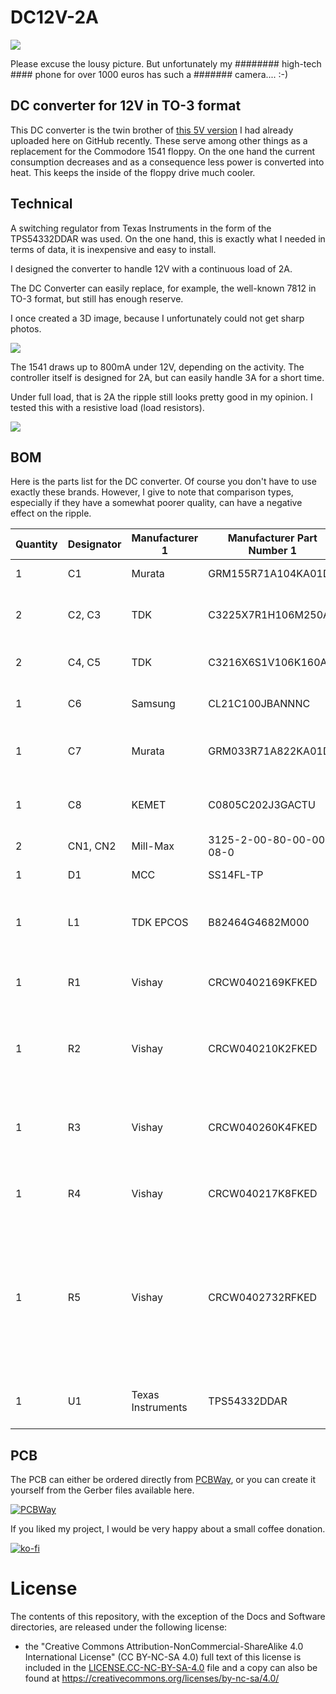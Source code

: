 # DC12V-2A

![](https://github.com/DL2DW/DC12V-2A/blob/main/Images/DC12V-2A.jpg)

Please excuse the lousy picture. But unfortunately my ######## high-tech #### phone for over 1000 euros has such a ####### camera.... :-)



## DC converter for 12V in TO-3 format

This DC converter is the twin brother of [this 5V version](https://github.com/DL2DW/DC5V-2A) I had already uploaded here on GitHub recently. These serve among other things as a replacement for the Commodore 1541 floppy. On the one hand the current consumption decreases and as a consequence less power is converted into heat. This keeps the inside of the floppy drive much cooler.



## Technical

A switching regulator from Texas Instruments in the form of the TPS54332DDAR was used. On the one hand, this is exactly what I needed in terms of data, it is inexpensive and easy to install.

I designed the converter to handle 12V with a continuous load of 2A. 

The DC Converter can easily replace, for example, the well-known 7812 in TO-3 format, but still has enough reserve.

I once created a 3D image, because I unfortunately could not get sharp photos.

![](https://github.com/DL2DW/DC12V-2A/blob/main/Images/DC12V-2A_PCB_3D.jpg)



The 1541 draws up to 800mA under 12V, depending on the activity. The controller itself is designed for 2A, but can easily handle 3A for a short time. 

Under full load, that is 2A the ripple still looks pretty good in my opinion. I tested this with a resistive load (load resistors).

![](https://github.com/DL2DW/DC12V-2A/blob/main/Images/DC12V-2A_PCB_ripple.png)



## BOM

Here is the parts list for the DC converter. Of course you don't have to use exactly these brands. However, I give to note that comparison types, especially if they have a somewhat poorer quality, can have a negative effect on the ripple.

| Quantity | Designator | Manufacturer 1     | Manufacturer  Part Number 1 | Description                                                  |
| -------- | ---------- | ------------------ | --------------------------- | ------------------------------------------------------------ |
| 1        | C1         | Murata             | GRM155R71A104KA01D          | CAP  CER 0.1UF 10V X7R 0402                                  |
| 2        | C2,  C3    | TDK                | C3225X7R1H106M250AC         | TDK  - C3225X7R1H106M250AC - C3225X7R1H106MT000E             |
| 2        | C4,  C5    | TDK                | C3216X6S1V106K160AC         | Cap  Ceramic 10uF 35V X6S 10% SMD 1206 105°C Punched Paper T/R |
| 1        | C6         | Samsung            | CL21C100JBANNNC             | Cap  Ceramic 10pF 50VDC C0G 5% SMD 0805 Paper T/R            |
| 1        | C7         | Murata             | GRM033R71A822KA01D          | Multilayer  Ceramic Capacitors MLCC - SMD/SMT 0.0082uF 10volts 10% |
| 1        | C8         | KEMET              | C0805C202J3GACTU            | Multilayer  Ceramic Capacitors MLCC - SMD/SMT 25volts 2000pF C0G 5% |
| 2        | CN1,  CN2  | Mill-Max           | 3125-2-00-80-00-00-08-0     | CONN  PC PIN CIRC 0.040DIA TIN                               |
| 1        | D1         | MCC                | SS14FL-TP                   | DIODE  SCHOTTKY 40V 1A DO221AC                               |
| 1        | L1         | TDK  EPCOS         | B82464G4682M000             | Inductor  Power Shielded Wirewound 6.8uH 20% 100KHz Ferrite 4.3A 0.02Ohm DCR Automotive  T/R |
| 1        | R1         | Vishay             | CRCW0402169KFKED            | VISHAY  - CRCW0402169KFKED - RES, THICK FILM, 169K, 1%, 0.063W, 0402, REEL |
| 1        | R2         | Vishay             | CRCW040210K2FKED            | VISHAY     CRCW040210K2FKED.      Surface Mount Chip Resistor,  Thick Film, AEC-Q200 CRCW Series, 10.2 kohm, 63 mW, 1%, 50 V |
| 1        | R3         | Vishay             | CRCW040260K4FKED            | VISHAY  - CRCW040260K4FKED - SMD Chip Resistor, 0402 [1005 Metric], 60.4 kohm, CRCW  e3 Series, 50 V, Thick Film, 63 mW |
| 1        | R4         | Vishay             | CRCW040217K8FKED            | VISHAY  - CRCW040217K8FKED - RES, THICK FILM, 17K8, 1%, 0.063W, 0402 |
| 1        | R5         | Vishay             | CRCW0402732RFKED            | RES,  THICK FILM, 732R, 1%, 0.063W, 0402, REEL; Product Range:AEC-Q200 CRCW Series;  Resistance:732ohm; Power Rating:63mW; Resistance Tolerance: 1%; Voltage  Rating:50V; Resistor Case Style:0402 [1005 Metric]; Packaging:Tape & Reel  ;RoHS Compliant: Yes |
| 1        | U1         | Texas  Instruments | TPS54332DDAR                | TEXAS  INSTRUMENTS - TPS54332DDAR - DC/DC CONV, BUCK, 1MHZ, SOIC-8 |



## PCB

The PCB can either be ordered directly from [PCBWay](https://www.pcbway.com/project/shareproject/DC12V_2A_TO_3_Voltage_regulator.html), or you can create it yourself from the Gerber files available here.

[![PCBWay](https://www.pcbway.com/project/img/images/frompcbway.png)](https://www.pcbway.com/project/shareproject/DC12V_2A_TO_3_Voltage_regulator.html)



If you liked my project, I would be very happy about a small coffee donation.

[![ko-fi](https://www.ko-fi.com/img/githubbutton_sm.svg)](https://ko-fi.com/R6R62T6RN)



# License

The contents of this repository, with the exception of the Docs and Software directories, are released under the following license:

- the "Creative Commons Attribution-NonCommercial-ShareAlike 4.0 International License" (CC BY-NC-SA 4.0) full text of this license is included in the [LICENSE.CC-NC-BY-SA-4.0](https://github.com/DL2DW/DC12V-2A/blob/main/LICENSE.CC-NC-BY-SA) file and a copy can also be found at https://creativecommons.org/licenses/by-nc-sa/4.0/
